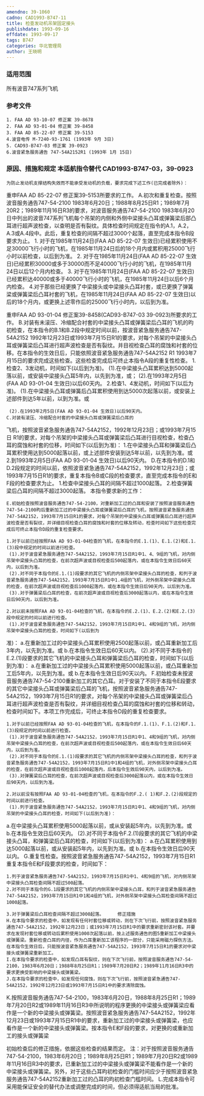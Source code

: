 ```yaml
---
amendno: 39-1060
cadno: CAD1993-B747-11
title: 检查发动机吊架固定接头
publishdate: 1993-09-16
effdate: 1993-09-17
tags: B747
categories: 华北管理局
author: 王晓明
---
```


### 适用范围 
所有波音747系列飞机

### 参考文件
    1. FAA AD 93-10-07 修正案 39-8678
    2. FAA AD 93-01-04 修正案 39-8458
    3. FAA AD 85-22-07 修正案 39-5153
    4.波音电传 M-7240-93-1761 (1993年 9月 3日) 
    5. CAD93-B747-03 修正案 39-0923 
    6.波音紧急服务通告 747-54A2152R1 (1993年 1月 15日) 


### 原因、措施和规定 本适航指令替代 CAD1993-B747-03，39-0923
    为防止发动机支撑结构失效而不能承受发动机的负载，要求完成下述工作(已完成者除外)： 
重申FAA AD 85-22-07 修正案39-5153所要求的工作。
    A.初次和重复检查。按照波音服务通告747-54-2100 1983年6月20日；1988年8月25日R1；1989年7月20R2；1989年11月16日R3的要求，对波音服务通告747-54-2100 1983年6月20日中列出的波音747系列飞机每个吊架的内侧和外侧中梁接头凸耳或弹簧梁后部凸耳进行超声波检查，以查明是否有裂纹。具体检查时间规定在指令的A.1，A.2，A.3或A.4段中。此后，重复检查的间隔不超过3000个起落，直至完成本指令B段要求为止。 
1.
对于在1985年11月24日(FAA AD 85-22-07 生效日)已经累积使用不足30000飞行小时的飞机，在1985年11月24日后的18个月内或累积用25000飞行小时以前检查，以后到为准。 
2.
对于在1985年11月24日(FAA AD 85-22-07 生效日)已经累积30000或多于30000而不足40000飞行小时的飞机，在1985年11月24日以后12个月内检查。 
3.
对于在1985年11月24日(FAA AD 85-22-07 生效日)已经累积达40000或多于40000飞行小时的飞机，在1985年11月24日以后6个月内检查。 
    4.对于那些已经更换了中梁接头或中梁接头凸耳衬套，或已更换了弹簧梁或弹簧梁后凸耳衬套的飞机，在1985年11月24日(FAA AD 85-22-07 生效日)以后的18个月内，或更换上述零作后的25000飞行小时内，以后到为准。

重申FAA AD 93-01-04 修正案39-8458(CAD93-B747-03 39-0923)所要求的工作。 
    B.对装有未滚压、冷缩配合衬套的中梁接头凸耳或弹簧梁后凸耳的飞机的昀初检查，在本指令的B.1和B.2段中规定时间以前，按波音紧急服务通告747- 54A2152 1992年12月23日或1993年7月15日R1的要求，对每个吊架的中梁接头凸耳或弹簧梁后凸耳进行超声波检查是否有裂纹。并目视检查凸耳的腐蚀和衬套的位移。在本指令的生效日后，只能依照波音紧急服务通告747-54A2152 R1 1993年7月15日的要求完成这些检查。这些检查完成后可终止本指令A段的重复性检查。 
    1.检查2、3发动机，时间如下(以后到为准)。 
     (1).在中梁接头凸耳累积达到5000起落以前，或安装中梁接头凸耳5年内，以先到为准，或； 
     (2).在1993年2月5日(FAA AD 93-01-04 生效日)以后60天内。 
    2.检查1、4发动机，时间如下(以后为准)。 
     (1).在中梁接头凸耳或弹簧后凸耳累积使用到达5000次起落以前，或安装上述部件到达5年以前，以到为准。或 

     (2).在1993年2月5日(FAA AD 93-01-04 生效日)以后90天内。 
    C.对装有滚压、冷缩配合衬套的中梁接头凸耳或弹簧梁后凸耳的
飞机，按照波音紧急服务通告747-54A2152，1992年12月23日；或1993年7月15日  R1的要求，对每个吊架的中梁接头凸耳或弹簧梁后凸耳进行目视检查，检查凸耳的腐蚀和衬套的位移，时间如下(以后到为准)：
    1.在中梁接头凸耳和弹簧梁后凸耳累积使用达到5000起落以前，或上述部件安装到达5年以前，以先到为准。或 
    2.到1993年2月5日(FAA AD 93-01-04 生效日)以后90天内。 
    D.在本指令的D.1和D.2段规定的时间以前，依照波音紧急通告747-54A2152，1992年12月23日；或1993年7月15日R1的要求，重复本指令B或C段的检查要求，直至完成本指令的E和F段的检查要求为止。 
    1.检查中梁接头凸耳的间隔不超过1000起落。 
    2.检查弹簧梁后凸耳的间隔不超过3000起落。     本指令要求新的工作： 

    E.初始检查按照波音服务通告747-54-2100，对重新加工过的凸耳和安装了按照波音服务通告747-54-2100昀后重新加工过的中梁接头凸耳或弹簧梁后凸耳的飞机，按照波音紧急服务通告747-54A2152，1993年7月15日R1的要求，对每个吊架的中梁接头凸耳或弹簧后凸耳进行超声波检查是否有裂纹，并详细目视检查凸耳的腐蚀和衬套的位移及转动，检查时间如下这些检查完成后可终止本指令D段的重复检查要求。 

    1.对于以前已经按照FAA AD 93-01-04检查的飞机，在本指令的E.1.(1)、E.1.(2)和E.1.(3)段中规定的时间以前进行检查。 
     (1).对于波音紧急服务通告747-54A2152，1993年7月15日R1中1、4、9组的飞机，对内侧吊架中梁接头凸耳的检查，在前次超声波或目视检查后500起落内，或在本指令生效日后60天内，以后到为准。 
     (2).对不同于本指令的E.1.(1)段要求的其它飞机的内侧吊架中梁接头凸耳的检查，和列于波音紧急服务通告747-54A2152，1993年7月15日R1中1.4组的飞机，对外侧吊架中梁接头凸耳的检查，在前次超声波或目视检查后1000起落内，或在本指令生效日后90天内，以后到为准。 
     (3).对于弹簧梁后凸耳的检查，在前次超声波或目视检查后3000起落以内，或在本指令生效日后90天内，以后到为准。 

    2.对以前未按照FAA AD 93-01-04检查的飞机，在本指令的E.2.(1)、E.2.(2)和E.2.(3)段中规定的时间以前进行检查。 
     (1).对于波音紧急服务通告747-54A2152，1993年7月15日R1中1、4和9组的飞机，对内侧吊架中梁接头凸耳的检查，时间如下(以后到为
准)： 
     a.在重新加工过的中梁接头凸耳累积使用2500起落以前，或凸耳重新加工后3年内，以先到为准。或 
     b.在本指令生效日后60天以内。 
     (2).对不同于本指令的E.2.(1)段要求的其它飞机的中梁接头凸耳和弹簧梁后凸耳的检查，时间如下(以后到为准)： 
     a.在重新加工过的中梁接头凸耳累积使用5000起落以前，或凸耳重新加工后5年内，以先到为准。或 
     b.在本指令生效日后90天以内。 
    F.初始检查未按波音服务通告747-54-2100重新加工的其它凸耳。对于安装了不同于本指令E段要求的其它中梁接头凸耳或弹簧梁后凸耳的飞机，按照波音紧急服务通告747-54A2152，1993年7月15日R1的要求，对每个吊架的中梁接头凸耳或弹簧梁后凸耳进行超声波检查是否有裂纹，并详细目视检查凸耳的腐蚀和衬套的位移和转动，检查时间如下。本项工作完成后，可终止本指令D段的重复检查要求。 

    1.对于以前已经按照FAA AD 93-01-04检查的飞机，在本指令的F.1.(1)、F.1.(2)和F.1.(3)段规定的时间以前进行检查。
     (1).对于波音紧急服务通告747-54A2152，1993年7月15日R1中1、4和9组的飞机，对内侧吊架中梁接头凸耳的检查，在前次超声波或目视检查后500起落内，或在本指令生效日后60天内，以后到为准。 
     (2).对不同于本指令的E.1.(1)段要求的其它飞机的内侧吊架中梁接头凸耳的检查，和列于波音紧急服务通告747-54A2152，1993年7月15日R1中1和4组的飞机，对外侧吊架中梁接头凸耳的检查，在前次超声波或目视检查后1000起落内，后本指令生效后90天内，以后到为准。 
     (3).对弹簧梁后凸耳的检查，在前次超声波或目视检查后3000起落以内，或在本指令生效日后90天内，以后到为准。 

    2.对以前没有按照FAA AD 93-01-04检查的飞机，在本指令的F.2.( 1)和F.2.(2)段规定的时间以前进行检查。 
     (1).列于波音紧急服务通告747-54A2152，1993年7月15日R1中1、4和9组的飞机，对内侧吊架的中梁接头凸耳的检查，时间如下(以后到为准)： 
 a.在中梁接头凸耳累积使用5000起落以前，或从安装起5年内，以先到为准。或 
     b.在本指令生效日后60天内。 
     (2).对不同于本指令F.2.(1)段要求的其它飞机的中梁接头凸耳，和弹簧梁后凸耳的检查，时间如下(以后到为准)： 
     a.在凸耳累积使用到达5000起落以前，或从安装起5年内，以先到为准。或 
     b.在本指令生效日后90天以内。 
    G.重复性检查。按照波音紧急服务通告747-54A2152，1993年7月15日R1重复本指令E和F段要求的检查，时间如下： 

    1.列于波音紧急服务通告747-54A2152，1993年7月15日R1中1、4和9组的飞机，对内侧吊架中梁接头凸耳检查间隔不超过500起落。 
    2.对不同于本指令的G.1段要求的其它飞机的内侧吊架中梁接头凸耳，和列于波音紧急服务通告747-54A2152，1993年7月15日R1中1和4组的飞机，对外侧吊架中梁接头凸耳检查间隔不超过1000起落。 

    3.对于弹簧梁后凸耳检查间隔不超过3000起落。     修正措施 
    H.在本指令要求的检查中，如发现有任何衬套位移或转动，则在下次飞行前，按照波音紧急服务通告747-54A2152，1992年12月23日；或1993年7月15日R1中的要求重新密封该衬套。并要求在发现衬套位移或转动后累积使用1000次起落以前，按上述服务通告的图5重新加工中梁接头或弹簧梁。重新检查凸耳的内径，作为凸耳重新加工该程序的一部分，只能采用磁力探伤方法。在本指令生效日后，只能按波音紧急服务通告747-54A2152，1993年7月15日R1的要求对中梁接头或弹簧梁重新加工。 
    I.在本指令要求的检查中，如发现凸耳有裂纹，则在下次飞行前，按照波音服务通告747-54-2100，1983年6月20日；1988年8月25日R1；1989年7月20日R2；1989年11月16日R3中的要求更换受影响的中梁接头或弹簧梁。 
    J.在本指令要求的检查中，如发现任何腐蚀，则在下次飞行前，按照波音紧急通告747-54A2152，1992年12月23日或1993年7月15日R1中的要求清除腐蚀。
K.按照波音服务通告747-54-2100，1983年6月20日，1988年8月25日R1；1989年7月20日R2或1989年11月16日R3中所说明的程序更换的中梁接头或弹簧梁应看作是一个新的中梁接头或弹簧梁。按照波音紧急服务通告747-54A2152，1992年12月23日或1993年7月15日R1中的要求，重新加工过的中梁接头或弹簧梁，也应看作是一个新的中梁接头或弹簧梁。按本指令E和F段的要求，对更换的或重新加工的接头或弹簧梁

初始检查后的修正措施，依据这些检查的结果而定。 
    注：对于按照波音服务通告747-54-2100，1983年6月20日；1989年8月25日R1；1989年7月20日R2或1989年11月16日R3中的要求，已重新加工过的中梁接头或弹簧梁不能看作是一个新的中梁接头或弹簧梁。另外，对于这些凸耳昀初检查的门槛时间应少于按照波音紧急服务通告747-54A2152重新加工过的凸耳的昀初检查门槛时间。 
    L.完成本指令可采用能保证安全的替代办法或调整完成的时间，但必须得适航当局的批准。 
